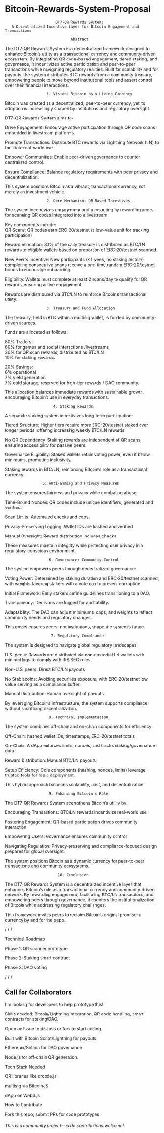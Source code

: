 # Bitcoin-Rewards-System-Proposal


                           DT7-QR Rewards System:
       A Decentralized Incentive Layer for Bitcoin Engagement and Transactions

                                  Abstract
   The DT7-QR Rewards System is a decentralized framework designed to enhance Bitcoin’s 
   utility as a transactional currency and community-driven ecosystem. By integrating QR 
   code-based engagement, tiered staking, and governance, it incentivizes active 
   participation and peer-to-peer transactions while navigating regulatory realities. Built 
   for scalability and for payouts, the system distributes BTC rewards from a community 
   treasury, empowering people to move beyond institutional tools and assert control 
   over their financial interactions.

                       1. Vision: Bitcoin as a Living Currency
   Bitcoin was created as a decentralized, peer-to-peer currency, yet its adoption is 
   increasingly shaped by institutions and regulatory oversight. 
   
   DT7-QR Rewards System aims to-
   
   Drive Engagement: Encourage active participation through QR code scans embedded in 
   livestream platforms.
   
   Promote Transactions:
     Distribute BTC rewards via Lightning Network (LN) to facilitate real-world use.
     
   Empower Communities:
     Enable peer-driven governance to counter centralized control.
     
   Ensure Compliance: 
     Balance regulatory requirements with peer privacy and decentralization.
     
   This system positions Bitcoin as a vibrant, transactional currency, not merely an 
   investment vehicle.

                       2. Core Mechanism: QR-Based Incentives
   The system incentivizes engagement and transacting by rewarding peers for scanning QR 
   codes integrated into a livestream. 
   
   Key components include:    
   QR Scans: QR codes earn ERC-20/testnet (a low-value unit for tracking participation)
   
   Reward Allocation: 30% of the daily treasury is distributed as BTC/LN rewards to 
   eligible wallets based on proportion of ERC-20/testnet scanned.

   New Peer's Incentive: New participants (<1 week, no staking history) completing 
   consecutive scans receive a one-time random ERC-20/testnet bonus to encourage onboarding.
   
   Eligibility: Wallets must complete at least 2 scans/day to qualify for QR rewards, 
   ensuring active engagement.
   
   Rewards are distributed via BTC/LN to reinforce Bitcoin’s transactional utility.

                       3. Treasury and Fund Allocation
   The treasury, held in BTC within a multisig wallet, is funded by community-driven 
   sources. 
   
   Funds are allocated as follows:
   
   80% Traders:    
    60% for games and social interactions /livestreams    
    30% for QR scan rewards, distributed as BTC/LN   
    10% for staking rewards.   
      
   20% Savings:   
    6% operational   
    7% yield generation   
    7% cold storage, reserved for high-tier rewards / DAO community.
          
   This allocation balances immediate rewards with sustainable growth, encouraging 
   Bitcoin’s use in everyday transactions.

                          4. Staking Rewards
   A separate staking system incentivizes long-term participation:
   
   Tiered Structure: Higher tiers require more ERC-20/testnet staked over longer periods, 
   offering increasing weekly BTC/LN rewards.
   
   No QR Dependency: Staking rewards are independent of QR scans, ensuring accessibility 
   for passive peers.
   
   Governance Eligibility: Staked wallets retain voting power, even if below minimums, 
   promoting inclusivity.
   
   Staking rewards in BTC/LN, reinforcing Bitcoin’s role as a transactional currency.

                     5. Anti-Gaming and Privacy Measures
   The system ensures fairness and privacy while combating abuse:   
   
   Time-Bound Nonces: QR codes include unique identifiers, generated and verified.  
   
   Scan Limits: Automated checks and caps.   
   
   Privacy-Preserving Logging: Wallet IDs are hashed and verified
   
   Manual Oversight: Reward distribution includes checks   
   
   These measures maintain integrity while protecting user privacy in a regulatory-conscious 
   environment.

                        6. Governance: Community Control
   The system empowers peers through decentralized governance:
   
   Voting Power: Determined by staking duration and ERC-20/testnet scanned, with weights favoring 
   stakers with a vote cap to prevent corruption.
   
   Initial Framework: Early stakers define guidelines transitioning to a DAO.
   
   Transparency: Decisions are logged for auditability.
   
   Adaptability: The DAO can adjust minimums, caps, and weights to reflect community needs 
   and regulatory changes.
   
   This model ensures peers, not institutions, shape the system’s future.

                         7. Regulatory Compliance
   The system is designed to navigate global regulatory landscapes:
      
   U.S. peers: Rewards are distributed via non-custodial LN wallets with minimal logs to 
   comply with IRS/SEC rules.
      
   Non-U.S. peers: Direct BTC/LN payouts
      
   No Stablecoins: Avoiding securities exposure, with ERC-20/testnet low value serving as a 
   compliance buffer.
   
   Manual Distribution: Human oversight of payouts
      
   By leveraging Bitcoin’s infrastructure, the system supports compliance without 
   sacrificing decentralization.

                        8. Technical Implementation
   The system combines off-chain and on-chain components for efficiency:
   
   Off-Chain: hashed wallet IDs, timestamps, ERC-20/testnet totals
   
   On-Chain: A dApp enforces limits, nonces, and tracks staking/governance data
   
   Reward Distribution: Manual BTC/LN payouts
   
   Setup Efficiency: Core components (hashing, nonces, limits) leverage trusted tools for 
   rapid deployment.
   
   This hybrid approach balances scalability, cost, and decentralization.

                        9. Enhancing Bitcoin’s Role
   The DT7-QR Rewards System strengthens Bitcoin’s utility by:
   
   Encouraging Transactions: BTC/LN rewards incentivize real-world use
   
   Fostering Engagement: QR-based participation drives community interaction
   
   Empowering Users: Governance ensures community control
   
   Navigating Regulation: Privacy-preserving and compliance-focused design prepares for 
   global oversight.
   
   The system positions Bitcoin as a dynamic currency for peer-to-peer transactions and 
   community ecosystems.

                            10. Conclusion
   The DT7-QR Rewards System is a decentralized incentive layer that enhances Bitcoin’s role 
   as a transactional currency and community-driven network. By rewarding engagement, 
   facilitating BTC/LN transactions, and empowering peers through governance, it counters 
   the institutionalization of Bitcoin while addressing regulatory challenges. 
      
   This framework invites peers to reclaim Bitcoin’s original promise: a currency by and for the 
   pepo.
   

   /
   /
   /
   
   

Technical Roadmap

Phase 1: QR scanner prototype

Phase 2: Staking smart contract

Phase 3: DAO voting

   
/
/
/
      
## Call for Collaborators

I'm looking for developers to help prototype this! 
      
      
Skills needed: 
Bitcoin/Lightning integration, QR code handling, smart contracts for staking/DAO. 

Open an Issue to discuss or fork to start coding.



Built with Bitcoin Script/Lightning for payouts

Ethereum/Solana for DAO governance

Node.js for off-chain QR generation.
   

   
Tech Stack Needed

QR libraries like qrcode.js

multisig via BitcoinJS

dApp on Web3.js
      
   
   
How to Contribute 

Fork this repo, submit PRs for code prototypes
   
      


 ######  This is a community project—code contributions welcome!
 
